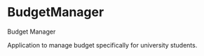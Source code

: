 # BudgetManager
Budget Manager

Application to manage budget specifically for university students. 
